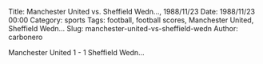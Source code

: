 Title: Manchester United vs. Sheffield Wedn…, 1988/11/23
Date: 1988/11/23 00:00
Category: sports
Tags: football, football scores, Manchester United, Sheffield Wedn…
Slug: manchester-united-vs-sheffield-wedn
Author: carbonero


Manchester United 1 - 1 Sheffield Wedn…
